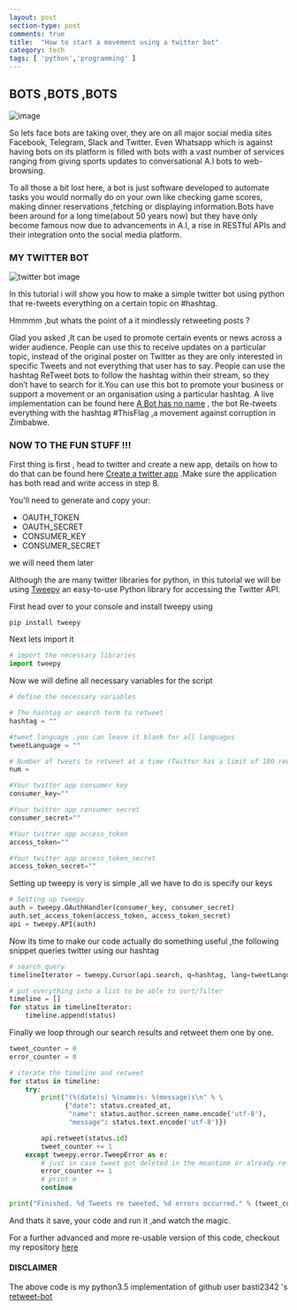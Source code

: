 ```yaml
---
layout: post
section-type: post
comments: true
title:  "How to start a movement using a twitter bot"
category: tech
tags: [ 'python','programming' ]
---
```

## BOTS ,BOTS ,BOTS

![image](http://static.wixstatic.com/media/433ed0_bdd1602c3e487168aab17ff4493a20e4.jpg/v1/fill/w_442,h_180,al_c,q_80,usm_0.66_1.00_0.01/433ed0_bdd1602c3e487168aab17ff4493a20e4.jpg)

So lets face bots are taking over, they are on all major social media sites Facebook, Telegram, Slack and Twitter. Even Whatsapp which is against having bots on its platform is filled with bots with a vast number of services ranging from giving sports updates to conversational A.I bots to web-browsing.

To all those a bit lost here, a bot is just software developed to automate tasks you would normally do on your own like checking game scores, making dinner reservations ,fetching or displaying information.Bots have been around for a long time(about 50 years now) but they have only become famous now due to advancements in A.I, a rise in RESTful APIs and their integration onto the social media platform.

### MY TWITTER BOT

![twitter bot image](http://justsimplyoutsourcingworldwide.com/wp-content/uploads/2013/08/robot-icon-twitter-featured.jpg)

In this tutorial i will show you how to make a simple twitter bot using python that re-tweets everything on a certain topic on #hashtag.

Hmmmm ,but whats the point of a it mindlessly retweeting posts ?

Glad you asked ,It can be used to promote certain events or news across a wider audience. People can use this to receive updates on a particular topic, instead of the original poster on Twitter as they are only interested in specific Tweets and not everything that user has to say. People can use the hashtag ReTweet bots to follow the hashtag within their stream, so they don’t have to search for it.You can use this bot to promote your business or support a movement or an organisation using a particular hashtag. A live implementation can be found here [A Bot has no name](https://twitter.com/thisflag_zw) , the bot Re-tweets everything with the hashtag #ThisFlag ,a movement against corruption in Zimbabwe.

### NOW TO THE FUN STUFF !!!

First thing is first , head to twitter and create a new app, details on how to do that can be found here [Create a twitter app](http://iag.me/socialmedia/how-to-create-a-twitter-app-in-8-easy-steps/) .Make sure the application has both read and write access in step 8.

You'll need to generate and copy your:

* OAUTH_TOKEN
* OAUTH_SECRET
* CONSUMER_KEY
* CONSUMER_SECRET

we will need them later

Although the are many twitter libraries for python, in this tutorial we will be using [Tweepy](http://www.tweepy.org/) an easy-to-use Python library for accessing the Twitter API.

First head over to your console and install tweepy using

```
pip install tweepy
```

Next lets import it

```python
# import the necessary libraries
import tweepy

```
Now we will define all necessary variables for the script

```python
# define the necessary variables

# The hashtag or search term to retweet
hashtag = ""

#tweet language ,you can leave it blank for all languages
tweetLanguage = ""

# Number of tweets to retweet at a time (Twitter has a limit of 180 requests per every 15 mins)
num = 

#Your twitter app consumer key
consumer_key=""

#Your twitter app consumer secret
consumer_secret=""

#Your twitter app access_token
access_token=""

#Your twitter app access_token_secret
access_token_secret=""

```
Setting up tweepy is very is simple ,all we have to do is specify our keys

```python
# Setting up tweepy
auth = tweepy.OAuthHandler(consumer_key, consumer_secret)
auth.set_access_token(access_token, access_token_secret)
api = tweepy.API(auth)

```

Now its time to make our code actually do something useful ,the following snippet queries twitter using our hashtag

```python
# search query
timelineIterator = tweepy.Cursor(api.search, q=hashtag, lang=tweetLanguage).items(num)

# put everything into a list to be able to sort/filter
timeline = []
for status in timelineIterator:
    timeline.append(status)
```
Finally we loop through our search results and retweet them one by one.

```python
tweet_counter = 0
error_counter = 0

# iterate the timeline and retweet
for status in timeline:
    try:
        print("(%(date)s) %(name)s: %(message)s\n" % \
              {"date": status.created_at,
               "name": status.author.screen_name.encode('utf-8'),
               "message": status.text.encode('utf-8')})

        api.retweet(status.id)
        tweet_counter += 1
    except tweepy.error.TweepError as e:
        # just in case tweet got deleted in the meantime or already re-tweeted
        error_counter += 1
        # print e
        continue

print("Finished. %d Tweets re tweeted, %d errors occurred." % (tweet_counter, error_counter))
```
And thats it save, your code and run it ,and watch the magic.


For a further advanced and more re-usable version of this code, checkout my repository [here](https://github.com/mikeyny/retweet-bot)


#### **DISCLAIMER**

The above code is my python3.5 implementation of github user basti2342 's [retweet-bot](https://github.com/basti2342/retweet-bot)




